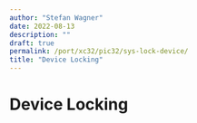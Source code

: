 ```yaml
---
author: "Stefan Wagner"
date: 2022-08-13
description: ""
draft: true
permalink: /port/xc32/pic32/sys-lock-device/
title: "Device Locking"
---
```


# Device Locking
